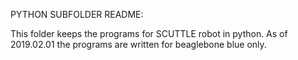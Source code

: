 PYTHON SUBFOLDER README:

This folder keeps the programs for SCUTTLE robot in python.
As of 2019.02.01 the programs are written for beaglebone blue only.
